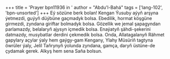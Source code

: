 +++
title = 'Prayer bpn11936 in '
author = "Abdu'l-Bahá"
tags = ['lang-102', 'bpn-unsorted']
+++
Eý sözüne berk bolan!
    Kengan Ýusuby aýyň arşyna ýetmezdi, guýyň düýbüne gaçmadyk bolsa. Ebedilik, hormat köşgüne girmezdi, zyndana giriftar bolmadyk bolsa. Gözellik we jemal şapagyndan parlamazdy, belalaryň ajysyn içmedik bolsa. Enaýatyň şähdi-şekerini datmazdy, musybatlar derdini çekmedik bolsa. Onda, Allatagalanyň Rähmet gapylary açylar ýaly hem gaýgy-gam Kengany, Ylahy Müsüriň tagtyna öwrüler ýaly, Jelil Taňrynyň ýolunda zyndana, gamça, daryň üstüne-de çydamak gerek. Alkyş hem sena Saňa bolsun.
